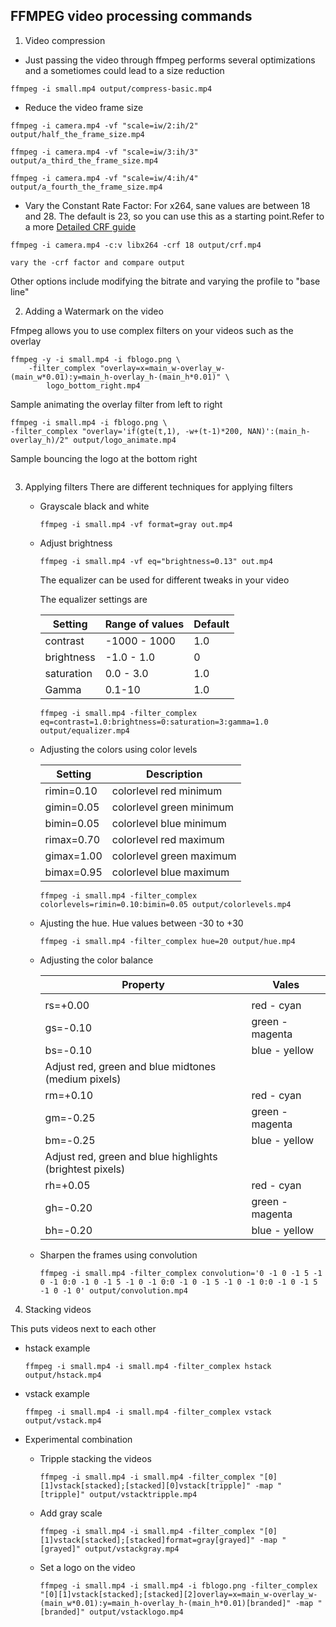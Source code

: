 ## FFMPEG video processing commands

1. Video compression
- Just passing the video through ffmpeg performs several optimizations and a sometiomes could lead to a size reduction

```
ffmpeg -i small.mp4 output/compress-basic.mp4
```
- Reduce the video frame size
```
ffmpeg -i camera.mp4 -vf "scale=iw/2:ih/2" output/half_the_frame_size.mp4

ffmpeg -i camera.mp4 -vf "scale=iw/3:ih/3" output/a_third_the_frame_size.mp4

ffmpeg -i camera.mp4 -vf "scale=iw/4:ih/4" output/a_fourth_the_frame_size.mp4
```
- Vary the Constant Rate Factor:
For x264, sane values are between 18 and 28. The default is 23, so you can use this as a starting point.Refer to a more
[Detailed CRF guide](https://slhck.info/video/2017/02/24/crf-guide.html)

```
ffmpeg -i camera.mp4 -c:v libx264 -crf 18 output/crf.mp4

vary the -crf factor and compare output
```
Other options include modifying the bitrate and varying the profile to "base line"

2. Adding a Watermark on the video

Ffmpeg allows you to use complex filters on your videos such as the overlay

```
ffmpeg -y -i small.mp4 -i fblogo.png \
    -filter_complex "overlay=x=main_w-overlay_w-(main_w*0.01):y=main_h-overlay_h-(main_h*0.01)" \
        logo_bottom_right.mp4
```
Sample animating the overlay filter from left to right

```
ffmpeg -i small.mp4 -i fblogo.png \
-filter_complex "overlay='if(gte(t,1), -w+(t-1)*200, NAN)':(main_h-overlay_h)/2" output/logo_animate.mp4

```
Sample bouncing the logo at the bottom right
```

```

3. Applying filters
There are different techniques for applying filters

    - Grayscale black and white
        ```
        ffmpeg -i small.mp4 -vf format=gray out.mp4
        ```
    - Adjust brightness
        ```
        ffmpeg -i small.mp4 -vf eq="brightness=0.13" out.mp4

        ```
        The equalizer can be used for different tweaks in your video
        
        The equalizer settings are
        
        |Setting | Range of values|Default|
        |--|--|--|
        |contrast|-1000 - 1000|1.0|
        |brightness|-1.0 - 1.0|0|
        |saturation|0.0 - 3.0|1.0|
        |Gamma|0.1-10|1.0|


        ```
        ffmpeg -i small.mp4 -filter_complex eq=contrast=1.0:brightness=0:saturation=3:gamma=1.0 output/equalizer.mp4

        ```
    - Adjusting the colors using color levels

        |Setting | Description|
        |--|--|
        |rimin=0.10| colorlevel red minimum|
        |gimin=0.05| colorlevel green minimum|
        |bimin=0.05| colorlevel blue minimum|
        |rimax=0.70| colorlevel red maximum|
        |gimax=1.00| colorlevel green maximum|
        |bimax=0.95| colorlevel blue maximum|

        ```
        ffmpeg -i small.mp4 -filter_complex  colorlevels=rimin=0.10:bimin=0.05 output/colorlevels.mp4

        ```

    - Ajusting the hue. Hue values between -30 to +30
        ```
        ffmpeg -i small.mp4 -filter_complex hue=20 output/hue.mp4
        ```

    - Adjusting the color balance
    
        |Property|Vales
        |--|--|
        ||
        |rs=+0.00|red - cyan|
        |gs=-0.10|green - magenta|
        |bs=-0.10|blue - yellow |
        |Adjust red, green and blue midtones (medium pixels)|
        |rm=+0.10|red - cyan|
        |gm=-0.25|green - magenta|
        |bm=-0.25|blue - yellow|
        |Adjust red, green and blue highlights (brightest pixels)|
        |rh=+0.05|red - cyan|
        |gh=-0.20|green - magenta|
        |bh=-0.20| blue - yellow |

    - Sharpen the frames using convolution
        ```
        ffmpeg -i small.mp4 -filter_complex convolution='0 -1 0 -1 5 -1 0 -1 0:0 -1 0 -1 5 -1 0 -1 0:0 -1 0 -1 5 -1 0 -1 0:0 -1 0 -1 5 -1 0 -1 0' output/convolution.mp4
        ```




4. Stacking videos

This puts videos next to each other
- hstack
    example
    ```
    ffmpeg -i small.mp4 -i small.mp4 -filter_complex hstack output/hstack.mp4

    ```
- vstack
    example

    ```
    ffmpeg -i small.mp4 -i small.mp4 -filter_complex vstack output/vstack.mp4
    ```

- Experimental combination
    - Tripple stacking the videos
        ```
        ffmpeg -i small.mp4 -i small.mp4 -filter_complex "[0][1]vstack[stacked];[stacked][0]vstack[tripple]" -map "[tripple]" output/vstacktripple.mp4
        ```
    - Add gray scale
        ```
        ffmpeg -i small.mp4 -i small.mp4 -filter_complex "[0][1]vstack[stacked];[stacked]format=gray[grayed]" -map "[grayed]" output/vstackgray.mp4

        ```
    - Set a logo on the video
        ```
        ffmpeg -i small.mp4 -i small.mp4 -i fblogo.png -filter_complex "[0][1]vstack[stacked];[stacked][2]overlay=x=main_w-overlay_w-(main_w*0.01):y=main_h-overlay_h-(main_h*0.01)[branded]" -map "[branded]" output/vstacklogo.mp4

        ```


